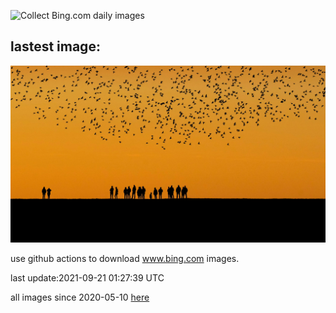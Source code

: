 ![Collect Bing.com daily images](https://github.com/counter2015/bing-daily-images/workflows/Collect%20Bing.com%20daily%20images/badge.svg)
## lastest image:
![](images/BlackSun.jpg)

use github actions to download www.bing.com images.

last update:2021-09-21 01:27:39 UTC

all images since 2020-05-10 [here](https://github.com/counter2015/bing-daily-images/tree/master/images) 
